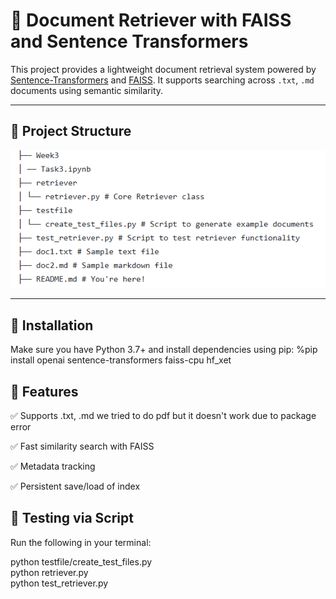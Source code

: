 # 🧠 Document Retriever with FAISS and Sentence Transformers

This project provides a lightweight document retrieval system powered by [Sentence-Transformers](https://www.sbert.net/) and [FAISS](https://github.com/facebookresearch/faiss). It supports searching across `.txt`, `.md` documents using semantic similarity.

---

## 📁 Project Structure
![Image Description](filestructure.png)

---
## 🔧 Installation
Make sure you have Python 3.7+ and install dependencies using pip:
%pip install openai sentence-transformers faiss-cpu hf_xet

## 🧪 Features
✅ Supports .txt, .md we tried to do pdf but it doesn't work due to package error

✅ Fast similarity search with FAISS

✅ Metadata tracking

✅ Persistent save/load of index

## 🧪 Testing via Script
Run the following in your terminal:

python testfile/create_test_files.py   
python retriever.py  
python test_retriever.py  
